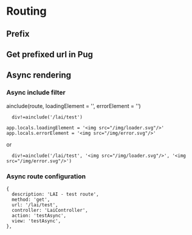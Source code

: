 # Routing

## Prefix

## Get prefixed url in Pug

## Async rendering

### Async include filter
ainclude(route, loadingElement = '', errorElement = '')
```
  div!=ainclude('/lai/test')
```

```
app.locals.loadingElement = '<img src="/img/loader.svg"/>'
app.locals.errorElement = '<img src="/img/error.svg"/>'
```
or
```
  div!=ainclude('/lai/test', '<img src="/img/loader.svg"/>', '<img src="/img/error.svg"/>')
```
### Async route configuration
```
{
  description: 'LAI - test route',
  method: 'get',
  url: '/lai/test',
  controller: 'LaiController',
  action: 'testAsync',
  view: 'testAsync',
},
```
